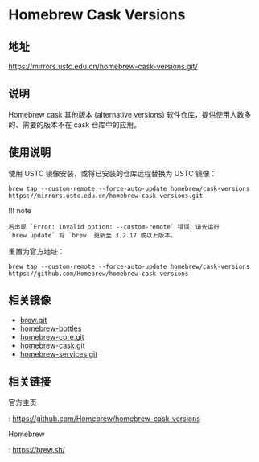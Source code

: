 # Homebrew Cask Versions

## 地址

<https://mirrors.ustc.edu.cn/homebrew-cask-versions.git/>

## 说明

Homebrew cask 其他版本 (alternative versions)
软件仓库，提供使用人数多的、需要的版本不在 cask 仓库中的应用。

## 使用说明

使用 USTC 镜像安装，或将已安装的仓库远程替换为 USTC 镜像：

    brew tap --custom-remote --force-auto-update homebrew/cask-versions https://mirrors.ustc.edu.cn/homebrew-cask-versions.git

!!! note

    若出现 `Error: invalid option: --custom-remote` 错误，请先运行
    `brew update` 将 `brew` 更新至 3.2.17 或以上版本。

重置为官方地址：

    brew tap --custom-remote --force-auto-update homebrew/cask-versions https://github.com/Homebrew/homebrew-cask-versions

## 相关镜像

- [brew.git](brew.git.md)
- [homebrew-bottles](homebrew-bottles.md)
- [homebrew-core.git](homebrew-core.git.md)
- [homebrew-cask.git](homebrew-cask.git.md)
- [homebrew-services.git](homebrew-services.git.md)

## 相关链接

官方主页

:   <https://github.com/Homebrew/homebrew-cask-versions>

Homebrew

:   <https://brew.sh/>
